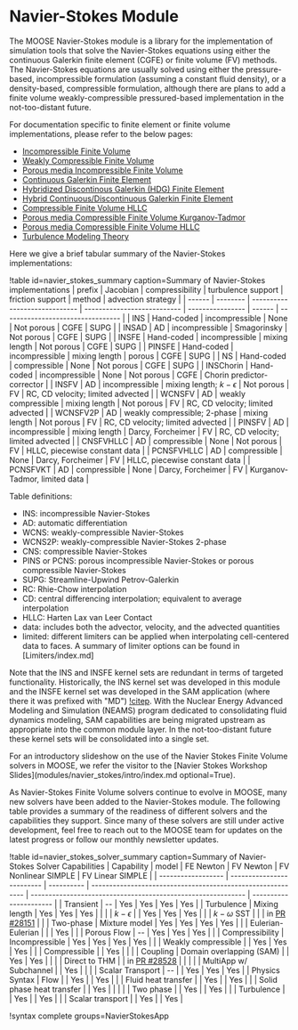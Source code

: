 # Navier-Stokes Module

The MOOSE Navier-Stokes module is a library for the implementation of simulation tools that solve the
Navier-Stokes equations using either the continuous Galerkin finite element
(CGFE) or finite volume (FV) methods. The Navier-Stokes
equations are usually solved using either the pressure-based, incompressible formulation (assuming a
constant fluid density), or a density-based, compressible formulation, although
there are plans to add a finite volume weakly-compressible pressured-based implementation in
the not-too-distant future.

For documentation specific to finite element or finite volume implementations,
please refer to the below pages:

- [Incompressible Finite Volume](insfv.md)
- [Weakly Compressible Finite Volume](wcnsfv.md)
- [Porous media Incompressible Finite Volume](pinsfv.md)
- [Continuous Galerkin Finite Element](navier_stokes/cgfe.md)
- [Hybridized Discontinous Galerkin (HDG) Finite Element](NavierStokesLHDGKernel.md)
- [Hybrid Continuous/Discontinuous Galerkin Finite Element](navier_stokes/hcgdgfe.md)
- [Compressible Finite Volume HLLC](CNSFVHLLCBase.md)
- [Porous media Compressible Finite Volume Kurganov-Tadmor](PCNSFVKT.md)
- [Porous media Compressible Finite Volume HLLC](PCNSFVHLLC.md)
- [Turbulence Modeling Theory](navier_stokes/rans_theory.md)

Here we give a brief tabular summary of the Navier-Stokes implementations:

!table id=navier_stokes_summary caption=Summary of Navier-Stokes implementations
| prefix     | Jacobian   | compressibility               | turbulence support          | friction support  | method | advection strategy                |
| ------     | --------   | ----------------------------- | --------------------------- | ----------------  | ------ | --------------------------------- |
| INS        | Hand-coded | incompressible                | None                        | Not porous        | CGFE   | SUPG                              |
| INSAD      | AD         | incompressible                | Smagorinsky                 | Not porous        | CGFE   | SUPG                              |
| INSFE      | Hand-coded | incompressible                | mixing length               | Not porous        | CGFE   | SUPG                              |
| PINSFE     | Hand-coded | incompressible                | mixing length               | porous            | CGFE   | SUPG                              |
| NS         | Hand-coded | compressible                  | None                        | Not porous        | CGFE   | SUPG                              |
| INSChorin  | Hand-coded | incompressible                | None                        | Not porous        | CGFE   | Chorin predictor-corrector        |
| INSFV      | AD         | incompressible                | mixing length; $k-\epsilon$ | Not porous        | FV     | RC, CD velocity; limited advected |
| WCNSFV     | AD         | weakly compressible           | mixing length               | Not porous        | FV     | RC, CD velocity; limited advected |
| WCNSFV2P   | AD         | weakly compressible; 2-phase  | mixing length               | Not porous        | FV     | RC, CD velocity; limited advected |
| PINSFV     | AD         | incompressible                | mixing length               | Darcy, Forcheimer | FV     | RC, CD velocity; limited advected |
| CNSFVHLLC  | AD         | compressible                  | None                        | Not porous        | FV     | HLLC, piecewise constant data     |
| PCNSFVHLLC | AD         | compressible                  | None                        | Darcy, Forcheimer | FV     | HLLC, piecewise constant data     |
| PCNSFVKT   | AD         | compressible                  | None                        | Darcy, Forcheimer | FV     | Kurganov-Tadmor, limited data     |

Table definitions:

- INS: incompressible Navier-Stokes
- AD: automatic differentiation
- WCNS: weakly-compressible Navier-Stokes
- WCNS2P: weakly-compressible Navier-Stokes 2-phase
- CNS: compressible Navier-Stokes
- PINS or PCNS: porous incompressible Navier-Stokes or porous compressible Navier-Stokes
- SUPG: Streamline-Upwind Petrov-Galerkin
- RC: Rhie-Chow interpolation
- CD: central differencing interpolation; equivalent to average interpolation
- HLLC: Harten Lax van Leer Contact
- data: includes both the advector, velocity, and the advected quantities
- limited: different limiters can be applied when interpolating cell-centered
  data to faces. A summary of limiter options can be found in
  [Limiters/index.md]

Note that the INS and INSFE kernel sets are redundant in terms of targeted
functionality. Historically, the INS kernel set was developed in this module and
the INSFE kernel set was developed in the SAM application (where there it was
prefixed with "MD") [!citep](hu2021sam). With
the Nuclear Energy Advanced Modeling and Simulation (NEAMS) program dedicated
to consolidating fluid dynamics modeling, SAM capabilities are being migrated
upstream as appropriate into the common module layer. In the not-too-distant
future these kernel sets will be consolidated into a single set.

For an introductory slideshow on the use of the Navier Stokes Finite Volume solvers in MOOSE, we refer the visitor to the [Navier Stokes Workshop Slides](modules/navier_stokes/intro/index.md optional=True).

As Navier-Stokes Finite Volume solvers continue to evolve in MOOSE, many new solvers have been added to the Navier-Stokes module. The following table provides a summary of the readiness of different solvers and the capabilities they support. Since many of these solvers are still under active development, feel free to reach out to the MOOSE team for updates on the latest progress or follow our monthly newsletter updates.

!table id=navier_stokes_solver_summary caption=Summary of Navier-Stokes Solver Capabilities
| Capability         | model                     | FE Newton  | FV Newton                                                    | FV Nonlinear SIMPLE                                          | FV Linear SIMPLE       |
| ------------------ | ------------------------- | ---------- | -----------------------------------------------------------  | ------------------------------------------------------------ | ---------------------- |
| Transient          |       --                  | Yes        | Yes                                                          | Yes                                                           | Yes                                                          |
| Turbulence         | Mixing length             | Yes        | Yes                                                          | Yes                                                          |                        |
|                    | $k-\epsilon$              |            | Yes                                                          | Yes                                                          | Yes                    |
|                    | $k-\omega$ SST            |            |                                                              | in [PR #28151](https://github.com/idaholab/moose/pull/28151) |                        |
| Two-phase          | Mixture model             | Yes        | Yes                                                          | Yes                                                          | Yes |
|                    | Eulerian-Eulerian         |            |                                                              | Yes                                                          |                        |
| Porous Flow        |       --                  | Yes        | Yes                                                          | Yes                                                          |                        |
| Compressibility    | Incompressible            | Yes        | Yes                                                          | Yes                                                          | Yes                    |
|                    | Weakly compressible       |            | Yes                                                          | Yes                                                          | Yes                    |
|                    | Compressible              |            | Yes                                                          |                                                              |                        |
| Coupling           | Domain overlapping (SAM)  |            | Yes                                                          | Yes                                                          |                        |
|                    | Direct to THM             |            | in [PR #28528](https://github.com/idaholab/moose/pull/28528) |                                                              |                        |
|                    | MultiApp w/ Subchannel    |            | Yes                                                          |                                                              |                        |
| Scalar Transport   |       --                  |            | Yes                                                          | Yes                                                          | Yes                    |
| Physics Syntax     | Flow                      |            | Yes                                                          |                                                              | Yes                    |
|                    | Fluid heat transfer       |            | Yes                                                          |                                                              | Yes                    |
|                    | Solid phase heat transfer |            | Yes                                                          |                                                              |                        |
|                    | Two phase                 |            | Yes                                                          |                                                              | Yes |
|                    | Turbulence                |            | Yes                                                          |                                                              |      Yes             |
|                    | Scalar transport          |            | Yes                                                          |                                                              | Yes                    |


!syntax complete groups=NavierStokesApp
